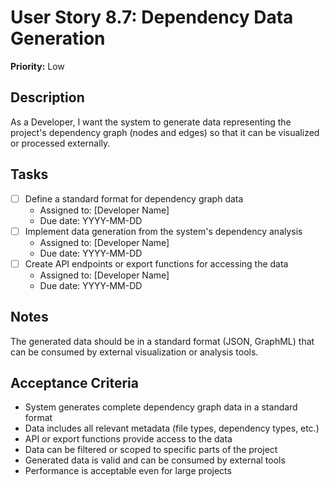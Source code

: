 # User Story 8.7: Dependency Data Generation

**Priority:** Low

## Description
As a Developer, I want the system to generate data representing the project's dependency graph (nodes and edges) so that it can be visualized or processed externally.

## Tasks
- [ ] Define a standard format for dependency graph data
  - Assigned to: [Developer Name]
  - Due date: YYYY-MM-DD
- [ ] Implement data generation from the system's dependency analysis
  - Assigned to: [Developer Name]
  - Due date: YYYY-MM-DD
- [ ] Create API endpoints or export functions for accessing the data
  - Assigned to: [Developer Name]
  - Due date: YYYY-MM-DD

## Notes
The generated data should be in a standard format (JSON, GraphML) that can be consumed by external visualization or analysis tools.

## Acceptance Criteria
- System generates complete dependency graph data in a standard format
- Data includes all relevant metadata (file types, dependency types, etc.)
- API or export functions provide access to the data
- Data can be filtered or scoped to specific parts of the project
- Generated data is valid and can be consumed by external tools
- Performance is acceptable even for large projects